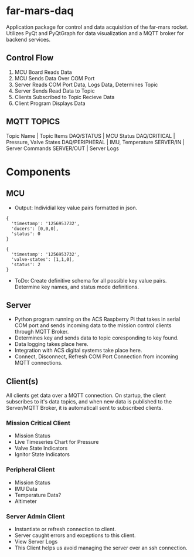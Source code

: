 # far-mars-daq
Application package for control and data acquisition of the far-mars rocket. Utilizes PyQt and PyQtGraph for data visualization and a MQTT broker for backend services.

## Control Flow
1) MCU Board Reads Data
2) MCU Sends Data Over COM Port
3) Server Reads COM Port Data, Logs Data, Determines Topic
4) Server Sends Read Data to Topic
5) Clients Subscribed to Topic Recieve Data
6) Client Program Displays Data

## MQTT TOPICS
Topic Name | Topic Items 
DAQ/STATUS | MCU Status 
DAQ/CRITICAL | Pressure, Valve States 
DAQ/PERIPHERAL | IMU, Temperature 
SERVER/IN | Server Commands 
SERVER/OUT | Server Logs 

# Components
## MCU
- Output: Individial key value pairs formatted in json. 
```
{
  'timestamp': '1256953732',
  'ducers': [0,0,0],
  'status': 0
}
```
```
{
  'timestamp': '1256953732',
  'valve-states': [1,1,0],
  'status': 2
}

```
- ToDo: Create definitive schema for all possible key value pairs. Determine key names, and status mode definitions.

## Server
- Python program running on the ACS Raspberry Pi that takes in serial COM port and sends incoming data to the mission control clients through MQTT Broker.
- Determines key and sends data to topic coresponding to key found.
- Data logging takes place here. 
- Integration with ACS digital systems take place here.
- Connect, Disconnect, Refresh COM Port Connection from incoming MQTT connections.

## Client(s)
All clients get data over a MQTT connection. On startup, the client subscribes to it's data topics, and when new data is published to the Server/MQTT Broker, it is automaticall sent to subscribed clients.
### Mission Critical Client
-  Mission Status
- Live Timeseries Chart for Pressure
- Valve State Indicators
- Ignitor State Indicators
### Peripheral Client
- Mission Status
- IMU Data
- Temperature Data?
- Altimeter

### Server Admin Client
- Instantiate or refresh connection to client. 
- Server caught errors and exceptions to this client.
- View Server Logs
- This Client helps us avoid managing the server over an ssh connection. 

